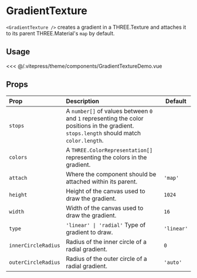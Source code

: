 # GradientTexture

<DocsDemo>
  <GradientTextureDemo />
</DocsDemo>

`<GradientTexture />` creates a gradient in a THREE.Texture and attaches it to its parent THREE.Material's `map` by default.

## Usage

<<< @/.vitepress/theme/components/GradientTextureDemo.vue

## Props

| Prop             | Description                                          | Default       |
| :--------------- | :--------------------------------------------------- | ------------- |
| `stops`          | A `number[]` of values between `0` and `1` representing the color positions in the gradient. `stops.length` should match `color.length`.              |            |
| `colors` | A `THREE.ColorRepresentation[]` representing the colors in the gradient.                          |            |
| `attach`    | Where the component should be attached within its parent. | `'map'`           |
| `height`    | Height of the canvas used to draw the gradient. | `1024` |
| `width`     | Width of the canvas used to draw the gradient.  | `16`   |
| `type`      | `'linear' \| 'radial'` Type of gradient to draw. | `'linear'` |
| `innerCircleRadius`     | Radius of the inner circle of a radial gradient.  | `0`   |
| `outerCircleRadius`     | Radius of the outer circle of a radial gradient.  | `'auto'`   |

<style scoped>
img {
  width: 100%;
}
</style>
